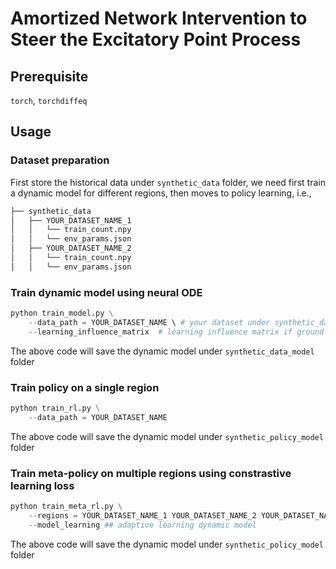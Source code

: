 # Amortized Network Intervention to Steer the Excitatory Point Process
## Prerequisite
`torch`, `torchdiffeq`
## Usage
### Dataset preparation
First store the historical data under `synthetic_data` folder, we need first train a dynamic model for different regions, then moves to policy learning, i.e.,
```bash
├── synthetic_data
│   ├── YOUR_DATASET_NAME_1
│   │   └── train_count.npy
│   │   └── env_params.json
│   ├── YOUR_DATASET_NAME_2
│   │   └── train_count.npy
│   │   └── env_params.json
```

### Train dynamic model using neural ODE
```py
python train_model.py \
    --data_path = YOUR_DATASET_NAME \ # your dataset under synthetic_data folder
    --learning_influence_matrix  # learning influence matrix if ground truth adjacency matrix is not given in env_params.json
```
The above code will save the dynamic model under `synthetic_data_model` folder
### Train policy on a single region 
```py
python train_rl.py \
    --data_path = YOUR_DATASET_NAME
```
The above code will save the dynamic model under `synthetic_policy_model` folder
### Train meta-policy on multiple regions using constrastive learning loss
```py
python train_meta_rl.py \
    --regions = YOUR_DATASET_NAME_1 YOUR_DATASET_NAME_2 YOUR_DATASET_NAME_3 \
    --model_learning ## adaptive learning dynamic model
```
The above code will save the dynamic model under `synthetic_policy_model` folder